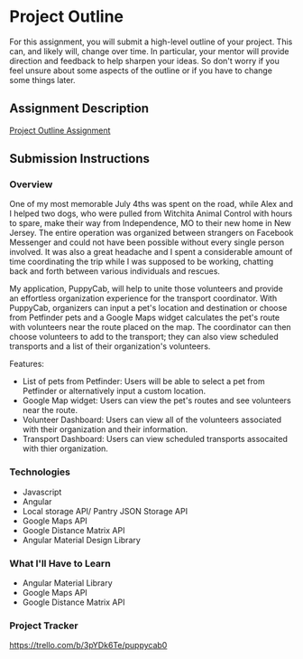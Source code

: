 # Project Outline
For this assignment, you will submit a high-level outline of your project. This can, and likely will, change over time. In particular, your mentor will provide direction and feedback to help sharpen your ideas. So don't worry if you feel unsure about some aspects of the outline or if you have to change some things later.

## Assignment Description
[Project Outline Assignment](https://education.launchcode.org/liftoff/modules/assignments/project-outline)

## Submission Instructions

### Overview
One of my most memorable July 4ths was spent on the road, while Alex and I helped two dogs, who were pulled from Witchita Animal Control with hours 
to spare, make their way from Independence, MO to their new home in New Jersey. The entire operation was organized between strangers on Facebook Messenger
and could not have been possible without every single person involved. It was also a great headache and I spent a considerable amount of time coordinating
the trip while I was supposed to be working, chatting back and forth between various individuals and rescues.

My application, PuppyCab, will help to unite those volunteers and provide an effortless organization experience for the transport coordinator. With 
PuppyCab, organizers can input a pet's location and destination or choose from Petfinder pets and a Google Maps widget calculates the pet's route with
volunteers near the route placed on the map. The coordinator can then choose volunteers to add to the transport; they can also view scheduled transports and
a list of their organization's volunteers. 

Features:
- List of pets from Petfinder: Users will be able to select a pet from Petfinder or alternatively input a custom location.
- Google Map widget: Users can view the pet's routes and see volunteers near the route.
- Volunteer Dashboard: Users can view all of the volunteers associated with their organization and their information.
- Transport Dashboard: Users can view scheduled transports assocaited with thier organization.

### Technologies
- Javascript
- Angular
- Local storage API/ Pantry JSON Storage API
- Google Maps API
- Google Distance Matrix API
- Angular Material Design Library 

### What I'll Have to Learn
- Angular Material Library
- Google Maps API
- Google Distance Matrix API

### Project Tracker
https://trello.com/b/3pYDk6Te/puppycab0
